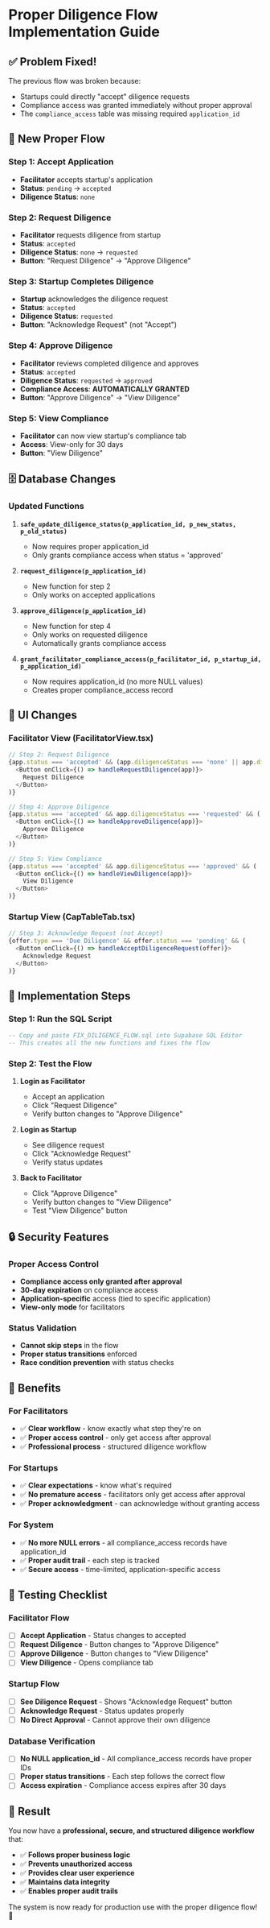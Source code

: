 # Proper Diligence Flow Implementation Guide

## ✅ **Problem Fixed!**

The previous flow was broken because:
- Startups could directly "accept" diligence requests
- Compliance access was granted immediately without proper approval
- The `compliance_access` table was missing required `application_id`

## 🔄 **New Proper Flow**

### **Step 1: Accept Application**
- **Facilitator** accepts startup's application
- **Status**: `pending` → `accepted`
- **Diligence Status**: `none`

### **Step 2: Request Diligence**
- **Facilitator** requests diligence from startup
- **Status**: `accepted`
- **Diligence Status**: `none` → `requested`
- **Button**: "Request Diligence" → "Approve Diligence"

### **Step 3: Startup Completes Diligence**
- **Startup** acknowledges the diligence request
- **Status**: `accepted`
- **Diligence Status**: `requested`
- **Button**: "Acknowledge Request" (not "Accept")

### **Step 4: Approve Diligence**
- **Facilitator** reviews completed diligence and approves
- **Status**: `accepted`
- **Diligence Status**: `requested` → `approved`
- **Compliance Access**: **AUTOMATICALLY GRANTED**
- **Button**: "Approve Diligence" → "View Diligence"

### **Step 5: View Compliance**
- **Facilitator** can now view startup's compliance tab
- **Access**: View-only for 30 days
- **Button**: "View Diligence"

## 🗄️ **Database Changes**

### **Updated Functions**
1. **`safe_update_diligence_status(p_application_id, p_new_status, p_old_status)`**
   - Now requires proper application_id
   - Only grants compliance access when status = 'approved'

2. **`request_diligence(p_application_id)`**
   - New function for step 2
   - Only works on accepted applications

3. **`approve_diligence(p_application_id)`**
   - New function for step 4
   - Only works on requested diligence
   - Automatically grants compliance access

4. **`grant_facilitator_compliance_access(p_facilitator_id, p_startup_id, p_application_id)`**
   - Now requires application_id (no more NULL values)
   - Creates proper compliance_access record

## 🎨 **UI Changes**

### **Facilitator View (FacilitatorView.tsx)**
```typescript
// Step 2: Request Diligence
{app.status === 'accepted' && (app.diligenceStatus === 'none' || app.diligenceStatus === null) && (
  <Button onClick={() => handleRequestDiligence(app)}>
    Request Diligence
  </Button>
)}

// Step 4: Approve Diligence
{app.status === 'accepted' && app.diligenceStatus === 'requested' && (
  <Button onClick={() => handleApproveDiligence(app)}>
    Approve Diligence
  </Button>
)}

// Step 5: View Compliance
{app.status === 'accepted' && app.diligenceStatus === 'approved' && (
  <Button onClick={() => handleViewDiligence(app)}>
    View Diligence
  </Button>
)}
```

### **Startup View (CapTableTab.tsx)**
```typescript
// Step 3: Acknowledge Request (not Accept)
{offer.type === 'Due Diligence' && offer.status === 'pending' && (
  <Button onClick={() => handleAcceptDiligenceRequest(offer)}>
    Acknowledge Request
  </Button>
)}
```

## 🚀 **Implementation Steps**

### **Step 1: Run the SQL Script**
```sql
-- Copy and paste FIX_DILIGENCE_FLOW.sql into Supabase SQL Editor
-- This creates all the new functions and fixes the flow
```

### **Step 2: Test the Flow**
1. **Login as Facilitator**
   - Accept an application
   - Click "Request Diligence"
   - Verify button changes to "Approve Diligence"

2. **Login as Startup**
   - See diligence request
   - Click "Acknowledge Request"
   - Verify status updates

3. **Back to Facilitator**
   - Click "Approve Diligence"
   - Verify button changes to "View Diligence"
   - Test "View Diligence" button

## 🔒 **Security Features**

### **Proper Access Control**
- **Compliance access only granted after approval**
- **30-day expiration** on compliance access
- **Application-specific** access (tied to specific application)
- **View-only mode** for facilitators

### **Status Validation**
- **Cannot skip steps** in the flow
- **Proper status transitions** enforced
- **Race condition prevention** with status checks

## 🎯 **Benefits**

### **For Facilitators**
- ✅ **Clear workflow** - know exactly what step they're on
- ✅ **Proper access control** - only get access after approval
- ✅ **Professional process** - structured diligence workflow

### **For Startups**
- ✅ **Clear expectations** - know what's required
- ✅ **No premature access** - facilitators only get access after approval
- ✅ **Proper acknowledgment** - can acknowledge without granting access

### **For System**
- ✅ **No more NULL errors** - all compliance_access records have application_id
- ✅ **Proper audit trail** - each step is tracked
- ✅ **Secure access** - time-limited, application-specific access

## 🧪 **Testing Checklist**

### **Facilitator Flow**
- [ ] **Accept Application** - Status changes to accepted
- [ ] **Request Diligence** - Button changes to "Approve Diligence"
- [ ] **Approve Diligence** - Button changes to "View Diligence"
- [ ] **View Diligence** - Opens compliance tab

### **Startup Flow**
- [ ] **See Diligence Request** - Shows "Acknowledge Request" button
- [ ] **Acknowledge Request** - Status updates properly
- [ ] **No Direct Approval** - Cannot approve their own diligence

### **Database Verification**
- [ ] **No NULL application_id** - All compliance_access records have proper IDs
- [ ] **Proper status transitions** - Each step follows the correct flow
- [ ] **Access expiration** - Compliance access expires after 30 days

## 🎉 **Result**

You now have a **professional, secure, and structured diligence workflow** that:
- ✅ **Follows proper business logic**
- ✅ **Prevents unauthorized access**
- ✅ **Provides clear user experience**
- ✅ **Maintains data integrity**
- ✅ **Enables proper audit trails**

The system is now ready for production use with the proper diligence flow! 🚀
